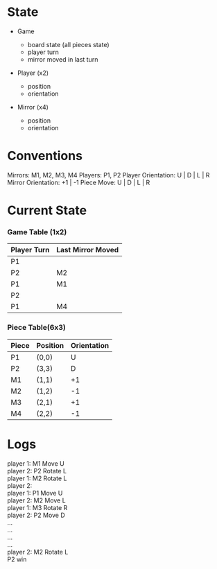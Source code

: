 # State

- Game
	- board state (all pieces state)
	- player turn
	- mirror moved in last turn

- Player (x2)
	- position
	- orientation

- Mirror (x4)
	- position
	- orientation

# Conventions

Mirrors: M1, M2, M3, M4
Players: P1, P2
Player Orientation: U | D | L | R
Mirror Orientation: +1 | -1
Piece Move: U | D | L | R

# Current State

### Game Table (1x2)

| Player Turn | Last Mirror Moved |
| ----------- | ----------------- |
| P1		  | 				  |
| P2		  | 	M2			  |
| P1		  | 	M1			  |
| P2		  | 				  |
| P1		  | 	M4			  |

### Piece Table(6x3)

| Piece	| 	Position | 	Orientation |
| ----- | ---------- | ------------ |
| P1	|	(0,0)	 |	U			|
| P2	| 	(3,3)	 |	D			|
| M1	| 	(1,1)	 |	+1			|
| M2	| 	(1,2)	 |	-1			|
| M3	| 	(2,1)	 |	+1			|
| M4	| 	(2,2)	 |	-1			|

# Logs

player 1: M1 Move U  
player 2: P2 Rotate L  
player 1: M2 Rotate L  
player 2:   
player 1: P1 Move U   
player 2: M2 Move L  
player 1: M3 Rotate R  
player 2: P2 Move D  
...  
...  
...  
...  
player 2: M2 Rotate L  
P2 win  

